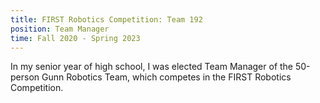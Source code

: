 ```yaml
---
title: FIRST Robotics Competition: Team 192
position: Team Manager
time: Fall 2020 - Spring 2023
---
```


In my senior year of high school, I was elected Team Manager of the 50-person Gunn Robotics Team, which competes in the FIRST Robotics Competition. 
